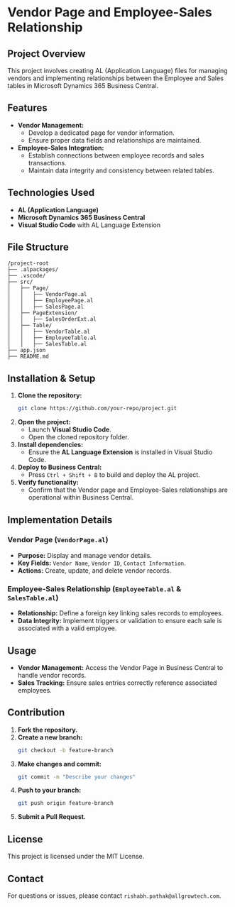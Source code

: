 # Vendor Page and Employee-Sales Relationship

## Project Overview
This project involves creating AL (Application Language) files for managing vendors and implementing relationships between the Employee and Sales tables in Microsoft Dynamics 365 Business Central.

## Features
- **Vendor Management:**
  - Develop a dedicated page for vendor information.
  - Ensure proper data fields and relationships are maintained.
- **Employee-Sales Integration:**
  - Establish connections between employee records and sales transactions.
  - Maintain data integrity and consistency between related tables.

## Technologies Used
- **AL (Application Language)**
- **Microsoft Dynamics 365 Business Central**
- **Visual Studio Code** with AL Language Extension

## File Structure
```
/project-root
├── .alpackages/
├── .vscode/
├── src/
│   ├── Page/
│   │   ├── VendorPage.al
│   │   ├── EmployeePage.al
│   │   ├── SalesPage.al
│   ├── PageExtension/
│   │   ├── SalesOrderExt.al
│   ├── Table/
│   │   ├── VendorTable.al
│   │   ├── EmployeeTable.al
│   │   ├── SalesTable.al
├── app.json
├── README.md
```

## Installation & Setup
1. **Clone the repository:**
   ```sh
   git clone https://github.com/your-repo/project.git
   ```
2. **Open the project:**
   - Launch **Visual Studio Code**.
   - Open the cloned repository folder.
3. **Install dependencies:**
   - Ensure the **AL Language Extension** is installed in Visual Studio Code.
4. **Deploy to Business Central:**
   - Press `Ctrl + Shift + B` to build and deploy the AL project.
5. **Verify functionality:**
   - Confirm that the Vendor page and Employee-Sales relationships are operational within Business Central.

## Implementation Details
### Vendor Page (`VendorPage.al`)
- **Purpose:** Display and manage vendor details.
- **Key Fields:** `Vendor Name`, `Vendor ID`, `Contact Information`.
- **Actions:** Create, update, and delete vendor records.

### Employee-Sales Relationship (`EmployeeTable.al` & `SalesTable.al`)
- **Relationship:** Define a foreign key linking sales records to employees.
- **Data Integrity:** Implement triggers or validation to ensure each sale is associated with a valid employee.

## Usage
- **Vendor Management:** Access the Vendor Page in Business Central to handle vendor records.
- **Sales Tracking:** Ensure sales entries correctly reference associated employees.

## Contribution
1. **Fork the repository.**
2. **Create a new branch:**
   ```sh
   git checkout -b feature-branch
   ```
3. **Make changes and commit:**
   ```sh
   git commit -m "Describe your changes"
   ```
4. **Push to your branch:**
   ```sh
   git push origin feature-branch
   ```
5. **Submit a Pull Request.**

## License
This project is licensed under the MIT License.

## Contact
For questions or issues, please contact `rishabh.pathak@allgrowtech.com`.
